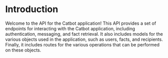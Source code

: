 
# Introduction

Welcome to the API for the Catbot application! This API provides a set of endpoints for interacting with the Catbot application, including authentication, messaging, and fact retrieval. It also includes models for the various objects used in the application, such as users, facts, and recipients. Finally, it includes routes for the various operations that can be performed on these objects.